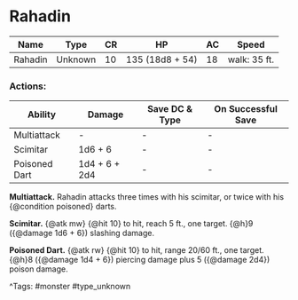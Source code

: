 # Rahadin

| Name | Type | CR | HP | AC | Speed |
|------|------|----|----|----|-------|
| Rahadin | Unknown | 10 | 135 (18d8 + 54) | 18 | walk: 35 ft. |

### Actions:

| Ability | Damage | Save DC & Type | On Successful Save |
|---------|--------|----------------|--------------------|
| Multiattack | - | - | - |
| Scimitar | 1d6 + 6 | - | - |
| Poisoned Dart | 1d4 + 6 + 2d4 | - | - |


**Multiattack.** Rahadin attacks three times with his scimitar, or twice with his {@condition poisoned} darts.

**Scimitar.** {@atk mw} {@hit 10} to hit, reach 5 ft., one target. {@h}9 ({@damage 1d6 + 6}) slashing damage.

**Poisoned Dart.** {@atk rw} {@hit 10} to hit, range 20/60 ft., one target. {@h}8 ({@damage 1d4 + 6}) piercing damage plus 5 ({@damage 2d4}) poison damage.

^Tags: #monster #type_unknown
